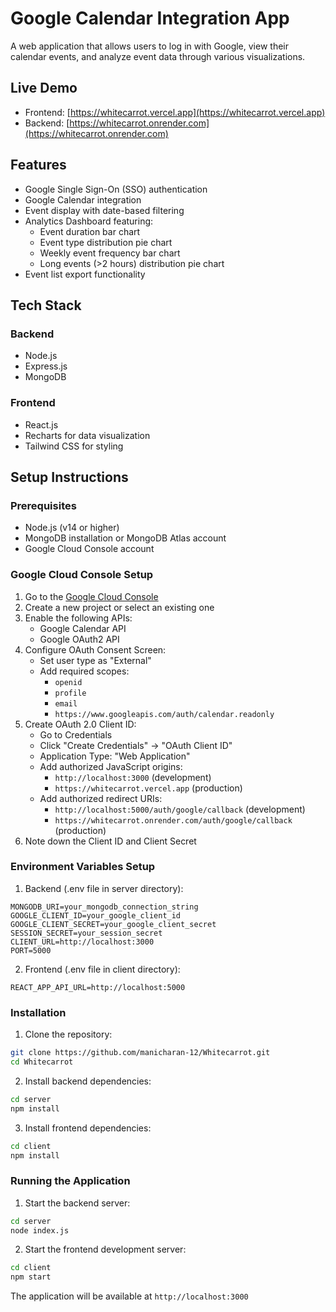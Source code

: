 # Google Calendar Integration App

A web application that allows users to log in with Google, view their calendar events, and analyze event data through various visualizations.

## Live Demo

- Frontend: [https://whitecarrot.vercel.app](https://whitecarrot.vercel.app)
- Backend: [https://whitecarrot.onrender.com](https://whitecarrot.onrender.com)

## Features

- Google Single Sign-On (SSO) authentication
- Google Calendar integration
- Event display with date-based filtering
- Analytics Dashboard featuring:
  - Event duration bar chart
  - Event type distribution pie chart
  - Weekly event frequency bar chart
  - Long events (>2 hours) distribution pie chart
- Event list export functionality

## Tech Stack

### Backend
- Node.js
- Express.js
- MongoDB

### Frontend
- React.js
- Recharts for data visualization
- Tailwind CSS for styling

## Setup Instructions

### Prerequisites
- Node.js (v14 or higher)
- MongoDB installation or MongoDB Atlas account
- Google Cloud Console account

### Google Cloud Console Setup

1. Go to the [Google Cloud Console](https://console.cloud.google.com)
2. Create a new project or select an existing one
3. Enable the following APIs:
   - Google Calendar API
   - Google OAuth2 API
4. Configure OAuth Consent Screen:
   - Set user type as "External"
   - Add required scopes:
     - `openid`
     - `profile`
     - `email`
     - `https://www.googleapis.com/auth/calendar.readonly`
5. Create OAuth 2.0 Client ID:
   - Go to Credentials
   - Click "Create Credentials" → "OAuth Client ID"
   - Application Type: "Web Application"
   - Add authorized JavaScript origins:
     - `http://localhost:3000` (development)
     - `https://whitecarrot.vercel.app` (production)
   - Add authorized redirect URIs:
     - `http://localhost:5000/auth/google/callback` (development)
     - `https://whitecarrot.onrender.com/auth/google/callback` (production)
6. Note down the Client ID and Client Secret

### Environment Variables Setup

1. Backend (.env file in server directory):
```
MONGODB_URI=your_mongodb_connection_string
GOOGLE_CLIENT_ID=your_google_client_id
GOOGLE_CLIENT_SECRET=your_google_client_secret
SESSION_SECRET=your_session_secret
CLIENT_URL=http://localhost:3000
PORT=5000
```

2. Frontend (.env file in client directory):
```
REACT_APP_API_URL=http://localhost:5000
```

### Installation

1. Clone the repository:
```bash
git clone https://github.com/manicharan-12/Whitecarrot.git
cd Whitecarrot
```

2. Install backend dependencies:
```bash
cd server
npm install
```

3. Install frontend dependencies:
```bash
cd client
npm install
```

### Running the Application

1. Start the backend server:
```bash
cd server
node index.js
```

2. Start the frontend development server:
```bash
cd client
npm start
```

The application will be available at `http://localhost:3000`
